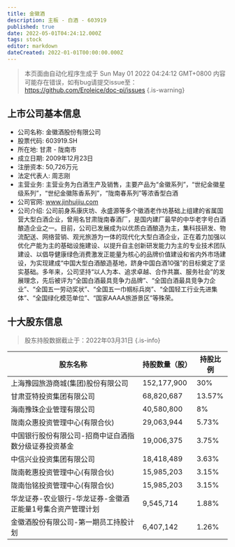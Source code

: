 ```yaml
---
title: 金徽酒
description: 主板 - 白酒 - 603919
published: true
date: 2022-05-01T04:24:12.000Z
tags: stock
editor: markdown
dateCreated: 2022-01-01T00:00:00.000Z
---
```


> 本页面由自动化程序生成于 Sun May 01 2022 04:24:12 GMT+0800
> 内容可能存在错误，如有bug请提交issue至：https://github.com/Eroleice/doc-pi/issues
{.is-warning}

## 上市公司基本信息
- 公司名称: 金徽酒股份有限公司
- 股票代码: 603919.SH
- 所在地: 甘肃 - 陇南市
- 成立日期: 2009年12月23日
- 注册资本: 50,726万元
- 法定代表人: 周志刚
- 主营业务: 主营业务为白酒生产及销售，主要产品为“金徽系列”，“世纪金徽星级系列”，“世纪金徽陈香系列”，“陇南春系列”等浓香型白酒
- 公司官网: www.jinhuijiu.com
- 公司介绍: 公司前身系康庆坊、永盛源等多个徽酒老作坊基础上组建的省属国营大型白酒企业，曾用名甘肃陇南春酒厂，是国内建厂最早的中华老字号白酒酿造企业之一。目前，公司已发展成为以优质白酒酿造为主，集科技研发、物流配送、网络营销、观光旅游为一体的现代化大型白酒企业，正在着力加强以优化产能为主的基础设施建设、以提升自主创新研发能力为主的专业技术团队建设、以倡导健康绿色消费激发正能量为核心的品牌价值建设和省内外市场建设，为实现建成“中国大型白酒酿造基地，跻身中国白酒10强”的目标奠定了坚实基础。多年来，公司坚持“以人为本、追求卓越、合作共赢、服务社会”的发展理念，先后被评为“全国白酒最具竞争力品牌”、“全国白酒最具竞争力企业”、“全国五一劳动奖状”、“全国五一巾帼标兵岗”、“全国轻工行业先进集体”、“全国绿化模范单位”、“国家AAAA旅游景区”等殊荣。


## 十大股东信息
> 股东持股数据截止于：2022年03月31日
{.is-info}

| 股东名称 | 持股数量（股） | 持股比例 |
| --- | --- | --- |
| 上海豫园旅游商城(集团)股份有限公司 | 152,177,900 | 30% |
| 甘肃亚特投资集团有限公司 | 68,820,687 | 13.57% |
| 海南豫珠企业管理有限公司 | 40,580,800 | 8% |
| 陇南众惠投资管理中心(有限合伙) | 29,063,944 | 5.73% |
| 中国银行股份有限公司-招商中证白酒指数分级证券投资基金 | 19,006,375 | 3.75% |
| 中信兴业投资集团有限公司 | 18,418,489 | 3.63% |
| 陇南乾惠投资管理中心(有限合伙) | 15,985,203 | 3.15% |
| 陇南怡铭投资管理中心(有限合伙) | 15,985,203 | 3.15% |
| 华龙证券-农业银行-华龙证券-金徽酒正能量1号集合资产管理计划 | 9,545,714 | 1.88% |
| 金徽酒股份有限公司-第一期员工持股计划 | 6,407,142 | 1.26% |




